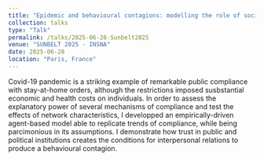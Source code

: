```yaml
---
title: "Epidemic and behavioural contagions: modelling the role of social networks in stay-at-home compliance during the Covid-19 pandemic"
collection: talks
type: "Talk"
permalink: /talks/2025-06-28-Sunbelt2025
venue: "SUNBELT 2025 - INSNA"
date: 2025-06-28
location: "Paris, France"
---
```


Covid-19 pandemic is a striking example of remarkable public compliance with stay-at-home orders, although the restrictions imposed susbstantial economic and health costs on individuals. In order to assess the explanatory power of several mechanisms of compliance and test the effects of network characteristics, I developped an empirically-driven agent-based model able to replicate trends of compliance, while being parcimonious in its assumptions. I demonstrate how trust in public and political institutions creates the conditions for interpersonal relations to produce a behavioural contagion.